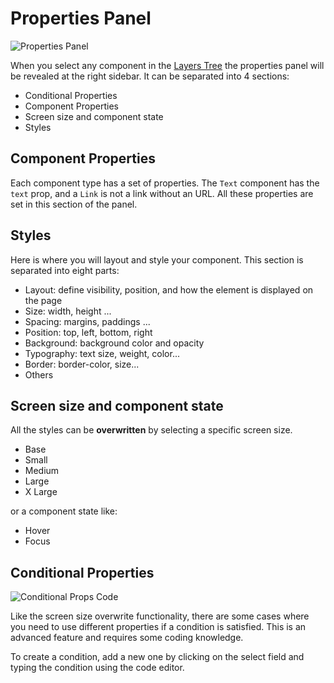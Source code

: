 # Properties Panel

![Properties Panel](assets/properties-panel.png)

When you select any component in the [Layers Tree](editor/layers) the properties panel will be revealed at the right sidebar. It can be separated into 4 sections:

- Conditional Properties
- Component Properties
- Screen size and component state
- Styles

## Component Properties

Each component type has a set of properties. The `Text` component has the `text` prop, and a `Link` is not a link without an URL. All these properties are set in this section of the panel.

## Styles

Here is where you will layout and style your component. This section is separated into eight parts:

- Layout: define visibility, position, and how the element is displayed on the page
- Size: width, height ...
- Spacing: margins, paddings ...
- Position: top, left, bottom, right
- Background: background color and opacity
- Typography: text size, weight, color...
- Border: border-color, size...
- Others

## Screen size and component state

All the styles can be **overwritten** by selecting a specific screen size.

- Base
- Small
- Medium
- Large
- X Large

or a component state like:

- Hover
- Focus

## Conditional Properties

![Conditional Props Code](assets/conditional-props.png)

Like the screen size overwrite functionality, there are some cases where you need to use different properties if a condition is satisfied. This is an advanced feature and requires some coding knowledge.

To create a condition, add a new one by clicking on the select field and typing the condition using the code editor.